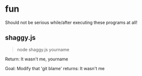 fun
===
Should not be serious while/after executing these programs at all!

shaggy.js
---------
> node shaggy.js yourname

Return: It wasn't me, yourname

Goal: Modify that 'git blame' returns: It wasn't me
